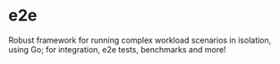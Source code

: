 # e2e
Robust framework for running complex workload scenarios in isolation, using Go; for integration, e2e tests, benchmarks and more!
